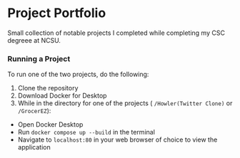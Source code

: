 # Project Portfolio

Small collection of notable projects I completed while completing my CSC degreee at NCSU.

### Running a Project

To run one of the two projects, do the following:

1. Clone the repository
2. Download Docker for Desktop
3. While in the directory for one of the projects ( `/Howler(Twitter Clone)` or `/GrocerEZ`):
  - Open Docker Desktop
  - Run `docker compose up --build` in the terminal
  - Navigate to `localhost:80` in your web browser of choice to view the application
